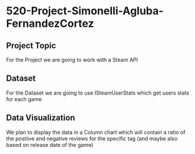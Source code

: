 # 520-Project-Simonelli-Agluba-FernandezCortez



## Project Topic

For the Project we are going to work with a Steam API 

## Dataset

For the Dataset we are going to use ISteamUserStats which get users stats for each game

## Data Visualization

We plan to display the data in a Column chart which will contain a ratio of the postiive and negative reviews for the specific tag (and maybe also based on release date of the game)
